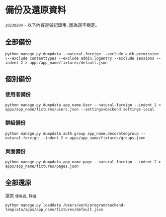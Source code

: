 # 備份及還原資料

`20230204` - 以下內容是做記錄用, 因為還不穩定。

## 全部備份

```shell
python manage.py dumpdata --natural-foreign --exclude auth.permission \--exclude contenttypes --exclude admin.logentry --exclude sessions --indent 2 > apps/app_name/fixtures/default.json
```

## 個別備份

### 使用者備份

```shell
python manage.py dumpdata app_name.User --natural-foreign --indent 2 > apps/app_name/fixtures/users.json --settings=backend.settings-local
```

### 群組備份

```shell
python manage.py dumpdata auth.group app_name.decoratedgroup --natural-foreign --indent 2 > apps/app_name/fixtures/groups.json
```

### 頁面備份

```shell
python manage.py dumpdata app_name.page --natural-foreign --indent 2 > apps/app_name/fixtures/pages.json
```

## 全部還原

還原 `使用者`, `群組`

```shell
python manage.py loaddata /Users/work/program/backend-template/apps/app_name/fixtures/default.json
```
